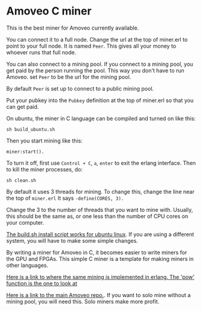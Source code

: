 Amoveo C miner
=============

This is the best miner for Amoveo currently available.

You can connect it to a full node. Change the url at the top of miner.erl to point to your full node. It is named `Peer`. This gives all your money to whoever runs that full node.

You can also connect to a mining pool. If you connect to a mining pool, you get paid by the person running the pool.
This way you don't have to run Amoveo.
set `Peer` to be the url for the mining pool.

By default `Peer` is set up to connect to a public mining pool.

Put your pubkey into the `Pubkey` definition at the top of miner.erl so that you can get paid.

On ubuntu, the miner in C language can be compiled and turned on like this: 
```
sh build_ubuntu.sh 
```
Then you start mining like this:
```
miner:start().
```
To turn it off, first use `Control + C`, `a`, `enter` to exit the erlang interface.
Then to kill the miner processes, do:
```
sh clean.sh
```

By default it uses 3 threads for mining. To change this, change the line near the top of `miner.erl`
It says `-define(CORES, 3).`

Change the 3 to the number of threads that you want to mine with. Usually, this should be the same as, or one less than the number of CPU cores on your computer.

[The build.sh install script works for ubuntu linux](build_ubuntu.sh). If you are using a different system, you will have to make some simple changes.

By writing a miner for Amoveo in C, it becomes easier to write miners for the GPU and FPGAs.
This simple C miner is a template for making miners in other languages.

[Here is a link to where the same mining is implemented in erlang. The 'pow' function is the one to look at](https://github.com/BumblebeeBat/pink_crypto)

[Here is a link to the main Amoveo repo.](https://github.com/zack-bitcoin/amoveo). If you want to solo mine without a mining pool, you will need this. Solo miners make more profit.
